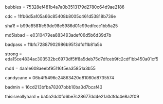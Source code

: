 bubbles = 75328ef481b4a7a0b3513179d2780c64d9ae2186

cdc = 11fb6d5a105a66c85408b8005c461d53818b736e

sha1! = b99c8581fc59dc98e5986d01c99edfccc1bb5a25

md5isbad = e0310479ea883493adef06d5b6d39d7b

badpass = f1bfc72887902986b95f3dfdf1b81a5b

strong = eda15ce4834ac303532bc6973df5ff8a5deb75d7dfceb9fc2cdf1bb450a01cf5

md4 = 4aa1e608aeebf95116f5ea35851a3b55

candycane = 06b4f5496c24863420d81080d8735574

badmin = 16cd213bfba78207bbb10ba3d7bcaf43

thisisreallyhard = ba0a2dd0fd6be7c28677dd4e21a0dfdc4e8a2f09